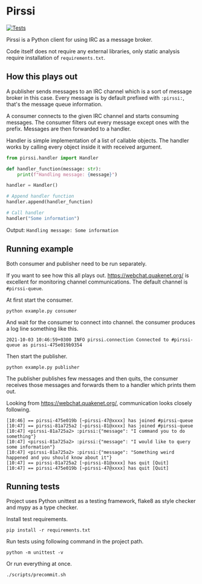 # Pirssi

[![Tests](https://github.com/wonkybream/pirssi/actions/workflows/tests.yml/badge.svg?branch=main)](https://github.com/wonkybream/pirssi/actions/workflows/tests.yml)

Pirssi is a Python client for using IRC as a message broker.

Code itself does not require any external libraries, only static analysis require installation of `requirements.txt`.

## How this plays out

A publisher sends messages to an IRC channel which is a sort of message broker in this case. Every message is by default prefixed with `:pirssi:`, that's the message queue information.

A consumer connects to the given IRC channel and starts consuming messages. The consumer filters out every message except ones with the prefix. Messages are then forwarded to a handler.

Handler is simple implementation of a list of callable objects. The handler works by calling every object inside it with received argument.

```python
from pirssi.handler import Handler

def handler_function(message: str):
    print(f"Handling message: {message}")

handler = Handler()

# Append handler function
handler.append(handler_function)

# Call handler
handler("Some information")
```

Output: `Handling message: Some information`


## Running example

Both consumer and publisher need to be run separately.

If you want to see how this all plays out. https://webchat.quakenet.org/ is excellent for monitoring channel communications.
The default channel is `#pirssi-queue`.

At first start the consumer.
```shell
python example.py consumer
```

And wait for the consumer to connect into channel. the consumer produces a log line something like this.
```text
2021-10-03 10:46:59+0300 INFO pirssi.connection Connected to #pirssi-queue as pirssi-475e019b9354
```

Then start the publisher.
```shell
python example.py publisher
```

The publisher publishes few messages and then quits, the consumer receives those messages and forwards them to a handler which prints them out.

Looking from https://webchat.quakenet.org/, communication looks closely following.
```text
[10:46] == pirssi-475e019b [~pirssi-47@xxxx] has joined #pirssi-queue
[10:47] == pirssi-81a725a2 [~pirssi-81@xxxx] has joined #pirssi-queue
[10:47] <pirssi-81a725a2> :pirssi:{"message": "I command you to do something"}
[10:47] <pirssi-81a725a2> :pirssi:{"message": "I would like to query some information"}
[10:47] <pirssi-81a725a2> :pirssi:{"message": "Something weird happened and you should know about it"}
[10:47] == pirssi-81a725a2 [~pirssi-81@xxxx] has quit [Quit]
[10:47] == pirssi-475e019b [~pirssi-47@xxxx] has quit [Quit]
```


## Running tests

Project uses Python unittest as a testing framework, flake8 as style checker and mypy as a type checker.

Install test requirements.
```shell
pip install -r requirements.txt
```

Run tests using following command in the project path.
```shell
python -m unittest -v
```

Or run everything at once.
```shell
./scripts/precommit.sh
```
